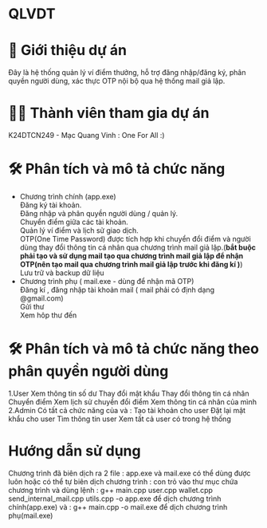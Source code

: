 # QLVDT
# 📌 Giới thiệu dự án
Đây là hệ thống quản lý ví điểm thưởng, hỗ trợ đăng nhập/đăng ký, phân quyền người dùng, xác thực OTP nội bộ qua hệ thống mail giả lập.
# 👨‍💻 Thành viên tham gia dự án
K24DTCN249 - Mạc Quang Vinh : One For All :)
# 🛠 Phân tích và mô tả chức năng
- Chương trình chính (app.exe)  
Đăng ký tài khoản.  
Đăng nhập và phân quyền người dùng / quản lý.  
Chuyển điểm giữa các tài khoản.  
Quản lý ví điểm và lịch sử giao dịch.  
OTP(One Time Password) được tích hợp khi chuyển đổi điểm và người dùng thay đổi thông tin cá nhân qua chương trình mail giả lập.(**bắt buộc phải tạo và sử dụng mail tạo qua chương trình mail giả lập để nhận OTP(nên tạo mail qua chương trình mail giả lập trước khi đăng kí )**)  
Lưu trữ và backup dữ liệu  
- Chương trình phụ ( mail.exe - dùng để nhận mã OTP)  
Đăng kí , đăng nhập tài khoản mail ( mail phải có định dạng @gmail.com)  
Gửi thư  
Xem hôp thư đến  
# 🛠 Phân tích và mô tả chức năng theo phân quyền người dùng
1.User
Xem thông tin số dư
Thay đổi mật khẩu 
Thay đổi thông tin cá nhân
Chuyển điểm
Xem lịch sử chuyển đổi điểm 
Xem thông tin cá nhân của mình
2.Admin
Có tất cả chức năng của và :
Tạo tài khoản cho user
Đặt lại mật khẩu cho user
Tìm thông tin user
Xem tất cả user có trong hệ thống
# Hướng dẫn sử dụng
Chương trình đã biên dịch ra 2 file : app.exe và mail.exe có thể dùng được luôn hoặc có thể tự biên dịch chương trình : con trỏ vào thư mục chứa chương trình và dùng lệnh : g++ main.cpp user.cpp wallet.cpp send_internal_mail.cpp utils.cpp -o app.exe để dịch chương trình chính(app.exe) và : g++ main.cpp -o mail.exe để dịch chương trình phụ(mail.exe)
